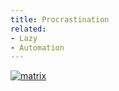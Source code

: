 ```yaml
---
title: Procrastination
related:
- Lazy
- Automation
---
```


<div class="center">
  <a href="http://waitbutwhy.com/2015/03/procrastination-matrix.html">
   <img alt="matrix" src="http://28oa9i1t08037ue3m1l0i861.wpengine.netdna-cdn.com/wp-content/uploads/2015/03/Eisenhower-Matrix-Actions.png">
  </a>
</div>
